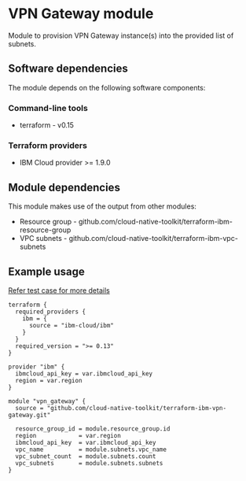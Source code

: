 # VPN Gateway module

Module to provision VPN Gateway instance(s) into the provided list of subnets.

## Software dependencies

The module depends on the following software components:

### Command-line tools

- terraform - v0.15

### Terraform providers

- IBM Cloud provider >= 1.9.0

## Module dependencies

This module makes use of the output from other modules:

- Resource group - github.com/cloud-native-toolkit/terraform-ibm-resource-group
- VPC subnets - github.com/cloud-native-toolkit/terraform-ibm-vpc-subnets

## Example usage

[Refer test case for more details](test/stages/stage2-vpn-gateways.tf)

```hcl-terraform
terraform {
  required_providers {
    ibm = {
      source = "ibm-cloud/ibm"
    }
  }
  required_version = ">= 0.13"
}

provider "ibm" {
  ibmcloud_api_key = var.ibmcloud_api_key
  region = var.region
}

module "vpn_gateway" {
  source = "github.com/cloud-native-toolkit/terraform-ibm-vpn-gateway.git"

  resource_group_id = module.resource_group.id
  region            = var.region
  ibmcloud_api_key  = var.ibmcloud_api_key
  vpc_name          = module.subnets.vpc_name
  vpc_subnet_count  = module.subnets.count
  vpc_subnets       = module.subnets.subnets
}
```

